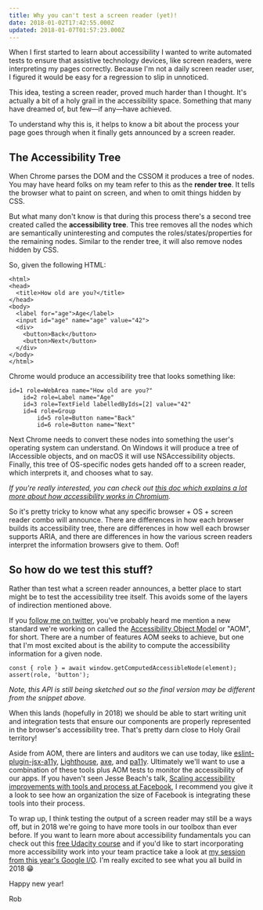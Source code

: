 ```yaml
---
title: Why you can't test a screen reader (yet)!
date: 2018-01-02T17:42:55.000Z
updated: 2018-01-07T01:57:23.000Z
---
```


When I first started to learn about accessibility I wanted to write automated tests to ensure that assistive technology devices, like screen readers, were interpreting my pages correctly. Because I'm not a daily screen reader user, I figured it would be easy for a regression to slip in unnoticed.

This idea, testing a screen reader, proved much harder than I thought. It's actually a bit of a holy grail in the accessibility space. Something that many have dreamed of, but few—if any—have achieved.

To understand why this is, it helps to know a bit about the process your page goes through when it finally gets announced by a screen reader.

## The Accessibility Tree

When Chrome parses the DOM and the CSSOM it produces a tree of nodes. You may have heard folks on my team refer to this as the **render tree**. It tells the browser what to paint on screen, and when to omit things hidden by CSS.

But what many don't know is that during this process there's a second tree created called the **accessibility tree**. This tree removes all the nodes which are semantically uninteresting and computes the roles/states/properties for the remaining nodes. Similar to the render tree, it will also remove nodes hidden by CSS.

So, given the following HTML:

    <html>
    <head>
      <title>How old are you?</title>
    </head>
    <body>
      <label for="age">Age</label>
      <input id="age" name="age" value="42">
      <div>
        <button>Back</button>
        <button>Next</button>
      </div>
    </body>
    </html>
    

Chrome would produce an accessibility tree that looks something like:

    id=1 role=WebArea name="How old are you?"
        id=2 role=Label name="Age"
        id=3 role=TextField labelledByIds=[2] value="42"
        id=4 role=Group
            id=5 role=Button name="Back"
            id=6 role=Button name="Next"
    

Next Chrome needs to convert these nodes into something the user's operating system can understand. On Windows it will produce a tree of IAccessible objects, and on macOS it will use NSAccessibility objects. Finally, this tree of OS-specific nodes gets handed off to a screen reader, which interprets it, and chooses what to say.

*If you're really interested, you can check out [this doc which explains a lot more about how accessibility works in Chromium](https://chromium.googlesource.com/chromium/src/+/lkgr/docs/accessibility/overview.md).*

So it's pretty tricky to know what any specific browser + OS + screen reader combo will announce. There are differences in how each browser builds its accessibility tree, there are differences in how well each browser supports ARIA, and there are differences in how the various screen readers interpret the information browsers give to them. Oof!

## So how do we test this stuff?

Rather than test what a screen reader announces, a better place to start might be to test the accessibility tree itself. This avoids some of the layers of indirection mentioned above.

If you [follow me on twitter](https://twitter.com/rob_dodson), you've probably heard me mention a new standard we're working on called the [Accessibility Object Model](https://github.com/wicg/aom) or "AOM", for short. There are a number of features AOM seeks to achieve, but one that I'm most excited about is the ability to compute the accessibility information for a given node.

    const { role } = await window.getComputedAccessibleNode(element);
    assert(role, 'button');
    

*Note, this API is still being sketched out so the final version may be different from the snippet above.*

When this lands (hopefully in 2018) we should be able to start writing unit and integration tests that ensure our components are properly represented in the browser's accessibility tree. That's pretty darn close to Holy Grail territory!

Aside from AOM, there are linters and auditors we can use today, like [eslint-plugin-jsx-a11y](https://github.com/evcohen/eslint-plugin-jsx-a11y), [Lighthouse](https://developers.google.com/web/tools/lighthouse/), [axe](https://github.com/dequelabs/axe-core), and [pa11y](http://pa11y.org/). Ultimately we'll want to use a combination of these tools plus AOM tests to monitor the accessibility of our apps. If you haven't seen Jesse Beach's talk, [Scaling accessibility improvements with tools and process at Facebook](https://www.youtube.com/watch?v=vmA4TS3IbVQ), I recommend you give it a look to see how an organization the size of Facebook is integrating these tools into their process.

To wrap up, I think testing the output of a screen reader may still be a ways off, but in 2018 we're going to have more tools in our toolbox than ever before. If you want to learn more about accessibility fundamentals you can check out this [free Udacity course](https://bit.ly/web-a11y) and if you'd like to start incorporating more accessibility work into your team practice take a look at [my session from this year's Google I/O](https://www.youtube.com/watch?v=A5XzoDT37iM). I'm really excited to see what you all build in 2018 😁

Happy new year!

Rob
